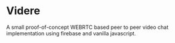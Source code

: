 # Videre
A small proof-of-concept WEBRTC based peer to peer video chat implementation using firebase and vanilla javascript.  
